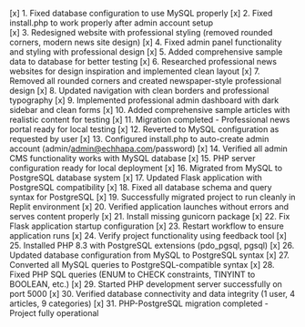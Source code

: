 [x] 1. Fixed database configuration to use MySQL properly
[x] 2. Fixed install.php to work properly after admin account setup  
[x] 3. Redesigned website with professional styling (removed rounded corners, modern news site design)
[x] 4. Fixed admin panel functionality and styling with professional design
[x] 5. Added comprehensive sample data to database for better testing
[x] 6. Researched professional news websites for design inspiration and implemented clean layout
[x] 7. Removed all rounded corners and created newspaper-style professional design
[x] 8. Updated navigation with clean borders and professional typography
[x] 9. Implemented professional admin dashboard with dark sidebar and clean forms
[x] 10. Added comprehensive sample articles with realistic content for testing
[x] 11. Migration completed - Professional news portal ready for local testing
[x] 12. Reverted to MySQL configuration as requested by user
[x] 13. Configured install.php to auto-create admin account (admin/admin@echhapa.com/password)
[x] 14. Verified all admin CMS functionality works with MySQL database
[x] 15. PHP server configuration ready for local deployment
[x] 16. Migrated from MySQL to PostgreSQL database system
[x] 17. Updated Flask application with PostgreSQL compatibility
[x] 18. Fixed all database schema and query syntax for PostgreSQL
[x] 19. Successfully migrated project to run cleanly in Replit environment
[x] 20. Verified application launches without errors and serves content properly
[x] 21. Install missing gunicorn package
[x] 22. Fix Flask application startup configuration
[x] 23. Restart workflow to ensure application runs
[x] 24. Verify project functionality using feedback tool
[x] 25. Installed PHP 8.3 with PostgreSQL extensions (pdo_pgsql, pgsql)
[x] 26. Updated database configuration from MySQL to PostgreSQL syntax
[x] 27. Converted all MySQL queries to PostgreSQL-compatible syntax
[x] 28. Fixed PHP SQL queries (ENUM to CHECK constraints, TINYINT to BOOLEAN, etc.)
[x] 29. Started PHP development server successfully on port 5000
[x] 30. Verified database connectivity and data integrity (1 user, 4 articles, 9 categories)
[x] 31. PHP-PostgreSQL migration completed - Project fully operational